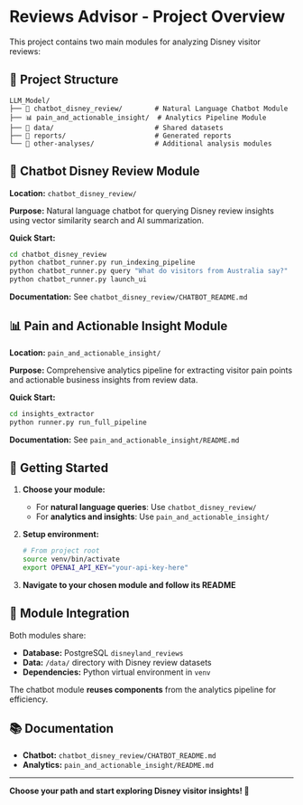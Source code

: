 # Reviews Advisor - Project Overview

This project contains two main modules for analyzing Disney visitor reviews:

## 📁 Project Structure

```
LLM_Model/
├── 🤖 chatbot_disney_review/        # Natural Language Chatbot Module
├── 📊 pain_and_actionable_insight/  # Analytics Pipeline Module
├── 📂 data/                         # Shared datasets
├── 📂 reports/                      # Generated reports
└── 📂 other-analyses/               # Additional analysis modules
```

## 🤖 Chatbot Disney Review Module

**Location:** `chatbot_disney_review/`

**Purpose:** Natural language chatbot for querying Disney review insights using vector similarity search and AI summarization.

**Quick Start:**
```bash
cd chatbot_disney_review
python chatbot_runner.py run_indexing_pipeline
python chatbot_runner.py query "What do visitors from Australia say?"
python chatbot_runner.py launch_ui
```

**Documentation:** See `chatbot_disney_review/CHATBOT_README.md`

## 📊 Pain and Actionable Insight Module

**Location:** `pain_and_actionable_insight/`

**Purpose:** Comprehensive analytics pipeline for extracting visitor pain points and actionable business insights from review data.

**Quick Start:**
```bash
cd insights_extractor
python runner.py run_full_pipeline
```

**Documentation:** See `pain_and_actionable_insight/README.md`

## 🚀 Getting Started

1. **Choose your module:**
   - For **natural language queries**: Use `chatbot_disney_review/`
   - For **analytics and insights**: Use `pain_and_actionable_insight/`

2. **Setup environment:**
   ```bash
   # From project root
   source venv/bin/activate
   export OPENAI_API_KEY="your-api-key-here"
   ```

3. **Navigate to your chosen module and follow its README**

## 🔗 Module Integration

Both modules share:
- **Database:** PostgreSQL `disneyland_reviews` 
- **Data:** `/data/` directory with Disney review datasets
- **Dependencies:** Python virtual environment in `venv`

The chatbot module **reuses components** from the analytics pipeline for efficiency.

## 📚 Documentation

- **Chatbot:** `chatbot_disney_review/CHATBOT_README.md`
- **Analytics:** `pain_and_actionable_insight/README.md`

---

**Choose your path and start exploring Disney visitor insights! 🏰** 
